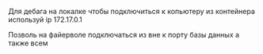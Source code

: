 Для дебага на локалке чтобы подключиться к копьютеру из контейнера используй ip 172.17.0.1

Позволь на файерволе подключаться из вне к порту базы данных а также всем 